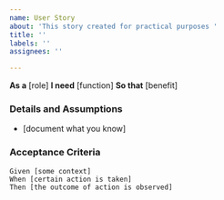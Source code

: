 ```yaml
---
name: User Story
about: 'This story created for practical purposes '
title: ''
labels: ''
assignees: ''

---
```


**As a** [role] 
 **I need** [function] 
 **So that** [benefit]
   
 ### Details and Assumptions
  * [document what you know]
   
 ### Acceptance Criteria  
   
 ```gherkin
 Given [some context]
 When [certain action is taken]
 Then [the outcome of action is observed]
 ```
